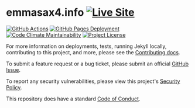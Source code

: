# emmasax4.info [![Live Site](https://img.shields.io/website?label=https%3A%2F%2Femmasax4.info&url=https%3A%2F%2Femmasax4.info)](https://emmasax4.info)

[![GitHub Actions](https://img.shields.io/github/workflow/status/emmasax4/emmasax4.info/Release?label=github%20actions%20build)](https://github.com/emmasax4/emmasax4.info/actions?query=workflow%3ARelease)
[![GitHub Pages Deployment](https://img.shields.io/github/deployments/emmasax4/emmasax4.info/github-pages?label=github%20pages%20deployment)](https://github.com/emmasax4/emmasax4.info/deployments)
[![Code Climate Maintainability](https://img.shields.io/codeclimate/maintainability/emmasax4/emmasax4.info?label=code%20climate%20maintainability)](https://codeclimate.com/github/emmasax4/emmasax4.info/maintainability)
[![Project License](https://img.shields.io/github/license/emmasax4/emmasax4.info?label=project%20license)](https://github.com/emmasax4/emmasax4.info/blob/main/LICENSE)

For more information on deployments, tests, running Jekyll locally, contributing to this project, and more, please see the  [Contributing docs](https://github.com/emmasax4/emmasax4.info/blob/main/.github/contributing.md).

To submit a feature request or a bug ticket, please submit an official [GitHub Issue](https://github.com/emmasax4/emmasax4.info/issues/new/choose).

To report any security vulnerabilities, please view this project's [Security Policy](https://github.com/emmasax4/emmasax4.info/security/policy).

This repository does have a standard [Code of Conduct](https://github.com/emmasax4/emmasax4.info/blob/main/.github/code_of_conduct.md).
